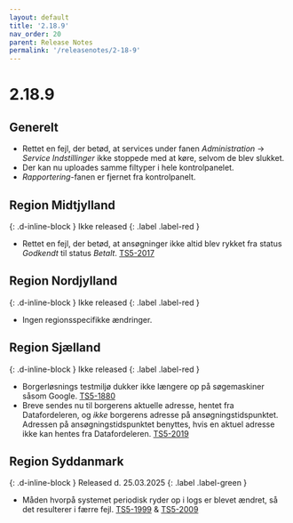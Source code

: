 ```yaml
---
layout: default
title: '2.18.9'
nav_order: 20
parent: Release Notes
permalink: '/releasenotes/2-18-9'
---
```


# 2.18.9

## Generelt
- Rettet en fejl, der betød, at services under fanen _Administration_ → _Service Indstillinger_ ikke stoppede med at køre, selvom de blev slukket.
- Der kan nu uploades samme filtyper i hele kontrolpanelet.
- _Rapportering_-fanen er fjernet fra kontrolpanelt. 

## Region Midtjylland
{: .d-inline-block }
Ikke released
{: .label .label-red }
- Rettet en fejl, der betød, at ansøgninger ikke altid blev rykket fra status _Godkendt_ til status _Betalt_. [TS5-2017](https://sd.trifork.com/browse/TS5-2017)

## Region Nordjylland
{: .d-inline-block }
Ikke released
{: .label .label-red }
- Ingen regionsspecifikke ændringer.

## Region Sjælland
{: .d-inline-block }
Ikke released
{: .label .label-red }
- Borgerløsnings testmiljø dukker ikke længere op på søgemaskiner såsom Google. [TS5-1880](https://sd.trifork.com/browse/TS5-1880)
- Breve sendes nu til borgerens aktuelle adresse, hentet fra Datafordeleren, og _ikke_ borgerens adresse på ansøgningstidspunktet. Adressen på ansøgningstidspunktet benyttes, hvis en aktuel adresse ikke kan hentes fra Datafordeleren. [TS5-2019](https://sd.trifork.com/browse/TS5-2019)

## Region Syddanmark
{: .d-inline-block }
Released d. 25.03.2025
{: .label .label-green }
- Måden hvorpå systemet periodisk ryder op i logs er blevet ændret, så det resulterer i færre fejl. [TS5-1999](https://sd.trifork.com/browse/TS5-1999) & [TS5-2009](https://sd.trifork.com/browse/TS5-2009)
